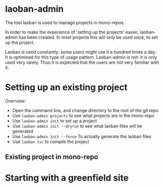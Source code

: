 # laoban-admin

The tool laoban is used to manage projects in mono-repos.

In order to make the experience of 'setting up the projects' easier, 
laoban-admin has been created. In most projects this will only
be used once, to set up the project. 

Laoban is used constantly: some users might use it a hundred times a day.
It is optimised for this type of usage pattern. Laoban-admin is not: it is
only used very rarely. Thus it is expected that the users are
not very familiar with it.

# Setting up an existing project

Overview:
* Open the command line, and change directory to the root of the git repo
* Use `laoban-admin projects` to see what projects are in the mono-repo
* Use `laoban-admin init` to set up a project
* Use `laoban-admin init --dryrun` to see what laoban files will be generated 
* Use `laoban-admin init --force` To actually generate the laoban files
* Use `laoban tsc` to compile the project

## Existing project in mono-repo


# Starting with a greenfield site

